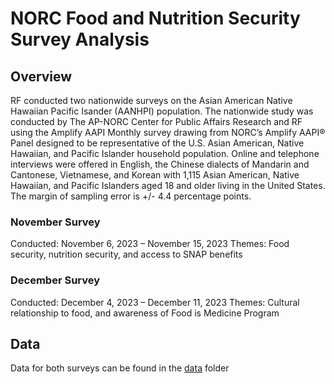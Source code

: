 # NORC Food and Nutrition Security Survey Analysis

## Overview
RF conducted two nationwide surveys on the Asian American Native Hawaiian Pacific Isander (AANHPI) population. The nationwide study was conducted by The AP-NORC Center for Public Affairs Research and RF using the Amplify AAPI Monthly survey drawing from NORC’s Amplify AAPI® Panel designed to be representative of the U.S. Asian American, Native Hawaiian, and Pacific Islander household population. Online and telephone interviews were offered in English, the Chinese dialects of Mandarin and Cantonese, Vietnamese, and Korean with 1,115 Asian American, Native Hawaiian, and Pacific Islanders aged 18 and older living in the United States. The margin of sampling error is +/- 4.4 percentage points. 

### November Survey
Conducted: November 6, 2023 – November 15, 2023
Themes: Food security, nutrition security, and access to SNAP benefits

### December Survey
Conducted: December 4, 2023 – December 11, 2023
Themes: Cultural relationship to food, and awareness of Food is Medicine Program

## Data
Data for both surveys can be found in the [data](/data) folder